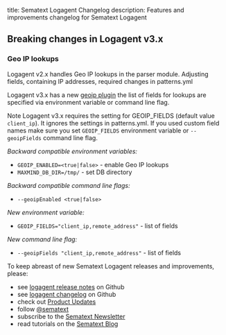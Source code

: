 title: Sematext Logagent Changelog
description: Features and improvements changelog for Sematext Logagent

## Breaking changes in Logagent v3.x

### Geo IP lookups

Logagent v2.x handles Geo IP lookups in the parser module. Adjusting fields, containing IP addresses, required changes in patterns.yml 


Logagent v3.x has a new [geoip plugin](/docs/logagent/output-filter-geoip) the list of fields for lookups are specified via environment variable or command line flag. 

Note Logagent v3.x requires the setting for GEOIP_FIELDS (default value `client_ip`). It ignores the settings in patterns.yml. If you used custom field names make sure you set `GEOIP_FIELDS` environment variable or `--geoipFields` command line flag. 

*Backward compatible environment variables:*

  - `GEOIP_ENABLED=<true|false>` - enable Geo IP lookups 
  - `MAXMIND_DB_DIR=/tmp/` - set DB directory

*Backward compatible command line flags:*

  - `--geoipEnabled <true|false>`

*New environment variable:*

  - `GEOIP_FIELDS="client_ip,remote_address"` - list of fields

*New command line flag:*

  - `--geoipFields "client_ip,remote_address"` - list of fields






To keep abreast of new Sematext Logagent releases and improvements, please:

  - see [logagent release notes](https://github.com/sematext/logagent-js/releases) on Github
  - see [logagent changelog](https://github.com/sematext/logagent-js/blob/master/CHANGELOG.md) on Github
  - check out [Product Updates](https://sematext.com/product-updates)
  - follow [@sematext](http://twitter.com/sematext)
  - subscribe to the [Sematext Newsletter](https://sematext.com/#gamma-newsletter)
  - read tutorials on the [Sematext Blog](https://sematext.com/blog)
